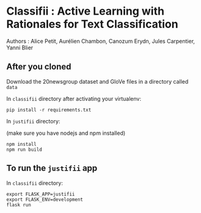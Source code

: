 # Classifii : Active Learning with Rationales for Text Classification

Authors : Alice Petit, Aurélien Chambon, Canozum Erydn, Jules Carpentier, Yanni Blier

## After you cloned

Download the 20newsgroup dataset and GloVe files in a directory called `data`

In `classifii` directory after activating your virtualenv:
```
pip install -r requirements.txt
```

In `justifii` directory:

(make sure you have nodejs and npm installed)
```
npm install
npm run build
```

## To run the `justifii` app

In `classifii` directory:
```
export FLASK_APP=justifii
export FLASK_ENV=development
flask run
```